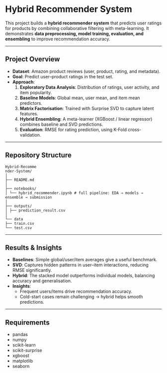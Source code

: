 # Hybrid Recommender System  

This project builds a **hybrid recommender system** that predicts user ratings for products by combining collaborative filtering with meta-learning. It demonstrates **data preprocessing, model training, evaluation, and ensembling** to improve recommendation accuracy.  

---

##  Project Overview  
- **Dataset**: Amazon product reviews (user, product, rating, and metadata).  
- **Goal**: Predict user–product ratings in the test set.  
- **Approach**:  
  1. **Exploratory Data Analysis**: Distribution of ratings, user activity, and item popularity.  
  2. **Baseline Models**: Global mean, user mean, and item mean predictors.  
  3. **Matrix Factorisation**: Trained with Surprise SVD to capture latent features.  
  4. **Hybrid Ensembling**: A meta-learner (XGBoost / linear regressor) combines baseline and SVD predictions.  
  5. **Evaluation**: RMSE for rating prediction, using K-Fold cross-validation.  

---

##  Repository Structure  
```text
Hybrid-Recomme
nder-System/
│
├── README.md
│
├── notebooks/
│ └── hybrid_recommender.ipynb # full pipeline: EDA → models → ensemble → submission
│
├── outputs/
│ ├── prediction_result.csv
│
└── data
├── train.csv
└── test.csv
```


---

##  Results & Insights  
- **Baselines**: Simple global/user/item averages give a useful benchmark.  
- **SVD**: Captures hidden patterns in user–item interactions, reducing RMSE significantly.  
- **Hybrid**: The stacked model outperforms individual models, balancing accuracy and generalisation.  
- **Insights**:  
  - Frequent users/items drive recommendation accuracy.  
  - Cold-start cases remain challenging → hybrid helps smooth predictions.  

---

## Requirements
- pandas
- numpy
- scikit-learn
- scikit-surprise
- xgboost
- matplotlib
- seaborn
